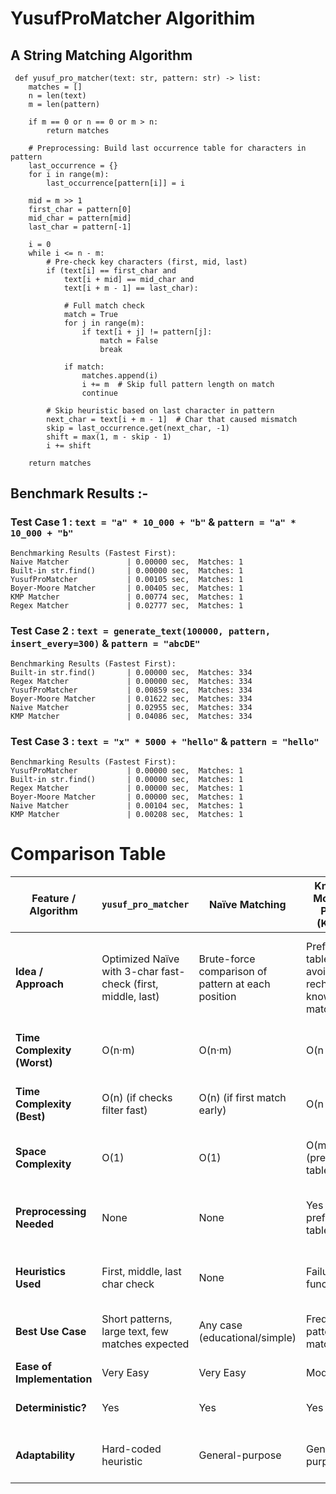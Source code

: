 # YusufProMatcher Algorithim
## A String Matching Algorithm
```
 def yusuf_pro_matcher(text: str, pattern: str) -> list:
    matches = []
    n = len(text)
    m = len(pattern)
    
    if m == 0 or n == 0 or m > n:
        return matches

    # Preprocessing: Build last occurrence table for characters in pattern
    last_occurrence = {}
    for i in range(m):
        last_occurrence[pattern[i]] = i

    mid = m >> 1
    first_char = pattern[0]
    mid_char = pattern[mid]
    last_char = pattern[-1]

    i = 0
    while i <= n - m:
        # Pre-check key characters (first, mid, last)
        if (text[i] == first_char and
            text[i + mid] == mid_char and
            text[i + m - 1] == last_char):

            # Full match check
            match = True
            for j in range(m):
                if text[i + j] != pattern[j]:
                    match = False
                    break

            if match:
                matches.append(i)
                i += m  # Skip full pattern length on match
                continue

        # Skip heuristic based on last character in pattern
        next_char = text[i + m - 1]  # Char that caused mismatch
        skip = last_occurrence.get(next_char, -1)
        shift = max(1, m - skip - 1)
        i += shift

    return matches
```
## Benchmark Results :-
### Test Case 1 : `text = "a" * 10_000 + "b"` & `pattern = "a" * 10_000 + "b"` 
```
Benchmarking Results (Fastest First):
Naive Matcher             | 0.00000 sec,  Matches: 1
Built-in str.find()       | 0.00000 sec,  Matches: 1
YusufProMatcher           | 0.00105 sec,  Matches: 1
Boyer-Moore Matcher       | 0.00405 sec,  Matches: 1
KMP Matcher               | 0.00774 sec,  Matches: 1
Regex Matcher             | 0.02777 sec,  Matches: 1
```
### Test Case 2 : `text = generate_text(100000, pattern, insert_every=300)` & `pattern = "abcDE"` 
```
Benchmarking Results (Fastest First):
Built-in str.find()       | 0.00000 sec,  Matches: 334
Regex Matcher             | 0.00000 sec,  Matches: 334
YusufProMatcher           | 0.00859 sec,  Matches: 334
Boyer-Moore Matcher       | 0.01622 sec,  Matches: 334
Naive Matcher             | 0.02955 sec,  Matches: 334
KMP Matcher               | 0.04086 sec,  Matches: 334
```
### Test Case 3 : `text = "x" * 5000 + "hello"` & `pattern = "hello"` 
```
Benchmarking Results (Fastest First):
YusufProMatcher           | 0.00000 sec,  Matches: 1
Built-in str.find()       | 0.00000 sec,  Matches: 1
Regex Matcher             | 0.00000 sec,  Matches: 1
Boyer-Moore Matcher       | 0.00000 sec,  Matches: 1
Naive Matcher             | 0.00104 sec,  Matches: 1
KMP Matcher               | 0.00208 sec,  Matches: 1
```
# Comparison Table
| Feature / Algorithm         | `yusuf_pro_matcher`                                          | **Naïve Matching**                                 | **Knuth-Morris-Pratt (KMP)**                 | **Boyer-Moore (BM)**                                  | **Rabin-Karp (RK)**                 |
| --------------------------- | ------------------------------------------------------------ | -------------------------------------------------- | -------------------------------------------- | ----------------------------------------------------- | ----------------------------------- |
| **Idea / Approach**         | Optimized Naïve with 3-char fast-check (first, middle, last) | Brute-force comparison of pattern at each position | Prefix table avoids rechecking known matches | Heuristic-based skipping (bad character, good suffix) | Hash-based comparison of substrings |
| **Time Complexity (Worst)** | O(n·m)                                                       | O(n·m)                                             | O(n + m)                                     | O(n·m) (rare, worst case)                             | O(n·m) (due to hash collisions)     |
| **Time Complexity (Best)**  | O(n) (if checks filter fast)                                 | O(n) (if first match early)                        | O(n + m)                                     | O(n/m) (when heuristics succeed)                      | O(n + m) (ideal case)               |
| **Space Complexity**        | O(1)                                                         | O(1)                                               | O(m) (prefix table)                          | O(m + alphabet size)                                  | O(1) or O(n) (depending on hash)    |
| **Preprocessing Needed**    | None                                                         | None                                               | Yes (build prefix table)                     | Yes (build bad character / suffix tables)             | Yes (compute hash of pattern)       |
| **Heuristics Used**         | First, middle, last char check                               | None                                               | Failure function                             | Bad character, good suffix                            | Hashing                             |
| **Best Use Case**           | Short patterns, large text, few matches expected             | Any case (educational/simple)                      | Frequent pattern matching                    | Large alphabets, long patterns                        | Searching multiple patterns         |
| **Ease of Implementation**  | Very Easy                                                    | Very Easy                                          | Moderate                                     | Complex                                               | Moderate                            |
| **Deterministic?**          | Yes                                                          | Yes                                                | Yes                                          | Yes                                                   | No (hash collisions possible)       |
| **Adaptability**            | Hard-coded heuristic                                         | General-purpose                                    | General-purpose                              | Highly optimized for long patterns                    | Good for many patterns              |
